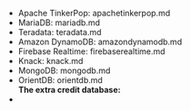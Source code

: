 - Apache TinkerPop: apachetinkerpop.md
- MariaDB: mariadb.md
- Teradata: teradata.md
- Amazon DynamoDB: amazondynamodb.md
- Firebase Realtime: firebaserealtime.md
- Knack: knack.md
- MongoDB: mongodb.md
- OrientDB: orientdb.md <br>
**The extra credit database:**
- 
